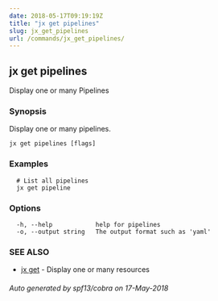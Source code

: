 ```yaml
---
date: 2018-05-17T09:19:19Z
title: "jx get pipelines"
slug: jx_get_pipelines
url: /commands/jx_get_pipelines/
---
```

## jx get pipelines

Display one or many Pipelines

### Synopsis

Display one or many pipelines.

```
jx get pipelines [flags]
```

### Examples

```
  # List all pipelines
  jx get pipeline
```

### Options

```
  -h, --help            help for pipelines
  -o, --output string   The output format such as 'yaml'
```

### SEE ALSO

* [jx get](/commands/jx_get/)	 - Display one or many resources

###### Auto generated by spf13/cobra on 17-May-2018
